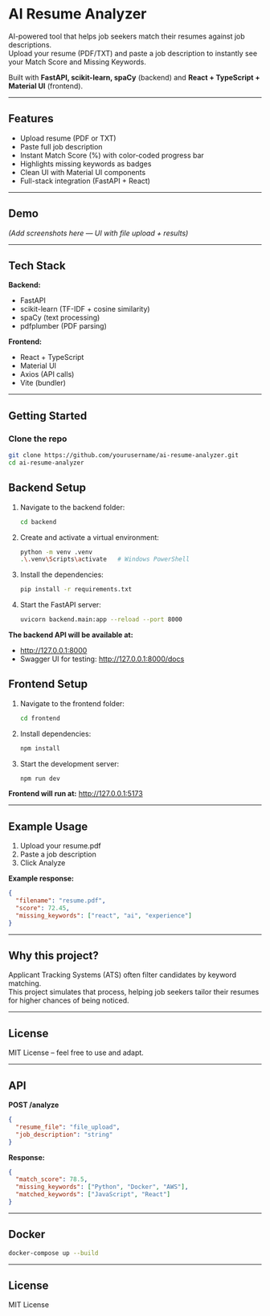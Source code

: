 # AI Resume Analyzer

AI-powered tool that helps job seekers match their resumes against job descriptions.  
Upload your resume (PDF/TXT) and paste a job description to instantly see your Match Score and Missing Keywords.

Built with **FastAPI, scikit-learn, spaCy** (backend) and **React + TypeScript + Material UI** (frontend).

---

## Features

- Upload resume (PDF or TXT)
- Paste full job description
- Instant Match Score (%) with color-coded progress bar
- Highlights missing keywords as badges
- Clean UI with Material UI components
- Full-stack integration (FastAPI + React)

---

## Demo

_(Add screenshots here — UI with file upload + results)_

---

## Tech Stack

**Backend:**

- FastAPI
- scikit-learn (TF-IDF + cosine similarity)
- spaCy (text processing)
- pdfplumber (PDF parsing)

**Frontend:**

- React + TypeScript
- Material UI
- Axios (API calls)
- Vite (bundler)

---

## Getting Started

### Clone the repo

```bash
git clone https://github.com/yourusername/ai-resume-analyzer.git
cd ai-resume-analyzer
```

## Backend Setup

1. Navigate to the backend folder:

   ```bash
   cd backend
   ```

2. Create and activate a virtual environment:

   ```bash
   python -m venv .venv
   .\.venv\Scripts\activate   # Windows PowerShell
   ```

3. Install the dependencies:

   ```bash
   pip install -r requirements.txt
   ```

4. Start the FastAPI server:
   ```bash
   uvicorn backend.main:app --reload --port 8000
   ```

**The backend API will be available at:**

- http://127.0.0.1:8000
- Swagger UI for testing: http://127.0.0.1:8000/docs

## Frontend Setup

1. Navigate to the frontend folder:

   ```bash
   cd frontend
   ```

2. Install dependencies:

   ```bash
   npm install
   ```

3. Start the development server:
   ```bash
   npm run dev
   ```

**Frontend will run at:** http://127.0.0.1:5173

---

## Example Usage

1. Upload your resume.pdf
2. Paste a job description
3. Click Analyze

**Example response:**

```json
{
  "filename": "resume.pdf",
  "score": 72.45,
  "missing_keywords": ["react", "ai", "experience"]
}
```

---

## Why this project?

Applicant Tracking Systems (ATS) often filter candidates by keyword matching.  
This project simulates that process, helping job seekers tailor their resumes for higher chances of being noticed.

---

## License

MIT License – feel free to use and adapt.

---

## API

**POST /analyze**

```json
{
  "resume_file": "file_upload",
  "job_description": "string"
}
```

**Response:**

```json
{
  "match_score": 78.5,
  "missing_keywords": ["Python", "Docker", "AWS"],
  "matched_keywords": ["JavaScript", "React"]
}
```

---

## Docker

```bash
docker-compose up --build
```

---

## License

MIT License

